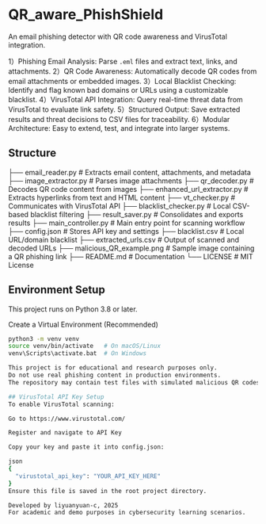 # QR_aware_PhishShield
An email phishing detector with QR code awareness and VirusTotal integration.

1）Phishing Email Analysis: Parse `.eml` files and extract text, links, and attachments.
2）QR Code Awareness: Automatically decode QR codes from email attachments or embedded images.
3）Local Blacklist Checking: Identify and flag known bad domains or URLs using a customizable blacklist.
4）VirusTotal API Integration: Query real-time threat data from VirusTotal to evaluate link safety.
5）Structured Output: Save extracted results and threat decisions to CSV files for traceability.
6）Modular Architecture: Easy to extend, test, and integrate into larger systems.

## Structure
├── email_reader.py # Extracts email content, attachments, and metadata
├── image_extractor.py # Parses image attachments
├── qr_decoder.py # Decodes QR code content from images
├── enhanced_url_extractor.py # Extracts hyperlinks from text and HTML content
├── vt_checker.py # Communicates with VirusTotal API
├── blacklist_checker.py # Local CSV-based blacklist filtering
├── result_saver.py # Consolidates and exports results
├── main_controller.py # Main entry point for scanning workflow
├── config.json # Stores API key and settings
├── blacklist.csv # Local URL/domain blacklist
├── extracted_urls.csv # Output of scanned and decoded URLs
├── malicious_QR_example.png # Sample image containing a QR phishing link
├── README.md # Documentation
└── LICENSE # MIT License

## Environment Setup

This project runs on Python 3.8 or later.

Create a Virtual Environment (Recommended)

```bash
python3 -m venv venv
source venv/bin/activate   # On macOS/Linux
venv\Scripts\activate.bat  # On Windows

This project is for educational and research purposes only.
Do not use real phishing content in production environments.
The repository may contain test files with simulated malicious QR codes or URLs — please use with caution and at your own risk.

## VirusTotal API Key Setup
To enable VirusTotal scanning:

Go to https://www.virustotal.com/

Register and navigate to API Key

Copy your key and paste it into config.json:

json
{
  "virustotal_api_key": "YOUR_API_KEY_HERE"
}
Ensure this file is saved in the root project directory.

Developed by liyuanyuan-c, 2025
For academic and demo purposes in cybersecurity learning scenarios.



